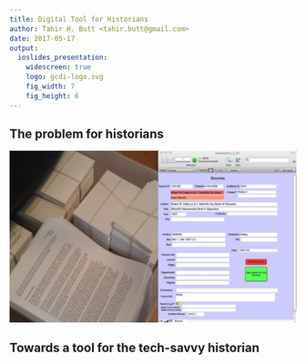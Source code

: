 ```yaml
---
title: Digital Tool for Historians
author: Tahir H. Butt <tahir.butt@gmail.com>
date: 2017-05-17
output: 
  ioslides_presentation: 
    widescreen: true
    logo: gcdi-logo.svg
    fig_width: 7
    fig_height: 6
---
```


## The problem for historians

![](stateofart.png)

<!--
- Historical research involves finding archives with collections of relevant primary documents.
- Sifting through collections, you describe and interpret the content of documents.
- While writing, you re-describe and re-interpret those documents.
- Individuals often craft a system that works for them out of more general purpose tools (e.g., Zotero, Microsoft Word, Evernote).
- Some historians have used relational databases for research within FileMaker Pro (e.g., Scribe) or Microsoft Access.
- Still, no digital tool currently exists for the
http://writinghistory.trincoll.edu/wp-content/uploads/2011/09/SourceLayout.jpg
-->

## Towards a tool for the tech-savvy historian

<!--
- Rather than a relational database that requires a clearly defined structure, use a document-oriented database that is **semi-structured**.
- Build a desktop app with **web technologies** like Javascript, HTML, and CSS.
- Bootstrap new project with a data schema and templates but provide **the flexbility** to alter both.
- Document content and descriptions can be **searched** with **fuzzy** matching and **faceted** navigation. 
-->
